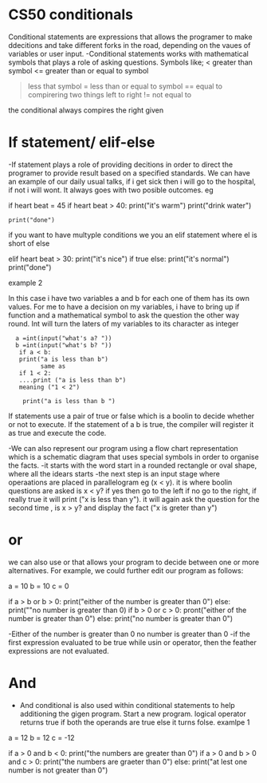 # CS50 conditionals

Conditional statements are expressions that allows the programer to make ddecitions and take different forks in the road, depending on the vaues of variables or user input.
-Conditional statements works with mathematical symbols that plays a role of asking questions.
Symbols like; 
<  greater than symbol
<=  greater than or equal to symbol
>  less that symbol
>= less than or equal to symbol 
== equal to compirering two things left to right 
!= not equal to  

the conditional always compires the right given 
 
 # If statement/ elif-else 

 -If statement plays a role of providing decitions in order to direct the programer to provide result based on a specified standards. We can have an example of our daily usual talks, if i get sick then i will go to the hospital, if not i will wont. It always goes with two posible outcomes. eg

if heart beat = 45
if heart beat > 40:
    print("it's warm")
    print("drink water")

    print("done")
if you want to have multyple conditions we you an elif statement where el is short of else 

elif heart beat > 30:
    print("it's nice")
      if true
else: 
    print("it's normal")  
print("done")

  example 2

In this case i have two variables a and b for each one of them has its own values. For me to have a decision on my variables, i have to bring up if function and a mathematical symbol to ask the question the other way round. Int will turn the laters of my variables to its character as integer

      a =int(input("what's a? "))
      b =int(input("what's b? "))
       if a < b:
       print("a is less than b")
             same as
       if 1 < 2:
       ....print ("a is less than b")
       meaning ("1 < 2")

        print("a is less than b ")
If statements use a pair of true or false which is a boolin to decide whether or not to execute. If the statement of a b is true, the compiler will register it as true and execute the code.

-We can also represent our program using a flow chart representation which is a schematic diagram that uses special symbols in order to organise the facts.
-it starts with the word start in a rounded rectangle or oval shape, where all the idears starts
-the next step is an input stage where operaations are placed in parallelogram eg (x < y). it is where boolin questions are asked is x < y? if yes then go to the left if no go to the right, if really true it will print ("x is less than y"). it will again ask the question for the second time
, is x > y? and display the fact ("x is greter than y")

# or

we can also use or that allows your program to decide between one or more alternatives. For example, we could further edit our program as follows:

a = 10
b = 10
c = 0

if a > b or b > 0:
   print("either of the number is greater than 0")
else:
   print(""no number is greater than 0)
if b > 0 or c > 0:
    pront("either of the number is greater than 0")
else:
    print("no number is greater than 0")

-Either of the number is greater than 0 no  number is greater than 0
-if the first expression evaluated to be true while usin or operator, then the feather expressions are not evaluated.

# And

- And conditional is also used within conditional statements to help additioning the gigen program.
Start a new program.  logical operator returns true if both the operands are true else it turns folse.
     examlpe 1

a = 12
b = 12
c = -12

if a > 0 and b < 0:
     print("the numbers are greater than 0")
if a > 0 and b > 0 and c > 0:
     print("the numbers are graeter than 0")
else:
     print("at lest one number is not greater than 0")




